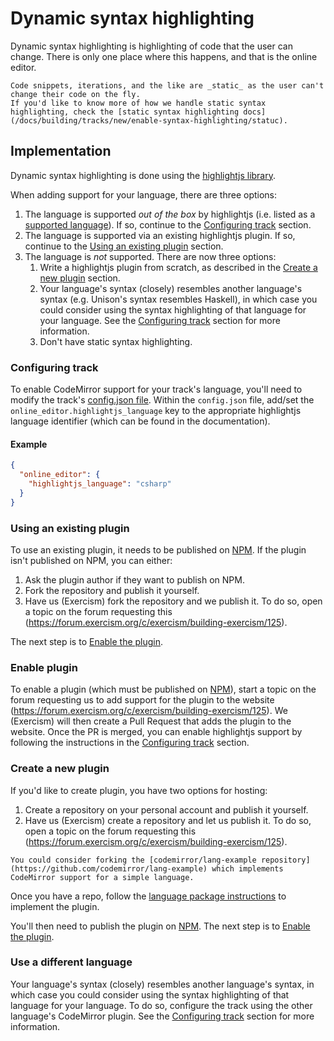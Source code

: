 # Dynamic syntax highlighting

Dynamic syntax highlighting is highlighting of code that the user can change.
There is only one place where this happens, and that is the online editor.

```exercism/note
Code snippets, iterations, and the like are _static_ as the user can't change their code on the fly.
If you'd like to know more of how we handle static syntax highlighting, check the [static syntax highlighting docs](/docs/building/tracks/new/enable-syntax-highlighting/statuc).
```

## Implementation

Dynamic syntax highlighting is done using the [highlightjs library](https://highlightjs.org/).

When adding support for your language, there are three options:

1. The language is supported _out of the box_ by highlightjs (i.e. listed as a [supported language](https://github.com/highlightjs/highlight.js/blob/main/SUPPORTED_LANGUAGES.md)).
   If so, continue to the [Configuring track](#configuring-track) section.
2. The language is supported via an existing highlightjs plugin.
   If so, continue to the [Using an existing plugin](#using-an-existing-plugin) section.
3. The language is _not_ supported.
   There are now three options:
   1. Write a highlightjs plugin from scratch, as described in the [Create a new plugin](#create-a-new-plugin) section.
   2. Your language's syntax (closely) resembles another language's syntax (e.g. Unison's syntax resembles Haskell), in which case you could consider using the syntax highlighting of that language for your language.
      See the [Configuring track](#configuring-track) section for more information.
   3. Don't have static syntax highlighting.

### Configuring track

To enable CodeMirror support for your track's language, you'll need to modify the track's [config.json file](/docs/building/tracks/config-json).
Within the `config.json` file, add/set the `online_editor.highlightjs_language` key to the appropriate highlightjs language identifier (which can be found in the documentation).

#### Example

```json
{
  "online_editor": {
    "highlightjs_language": "csharp"
  }
}
```

### Using an existing plugin

To use an existing plugin, it needs to be published on [NPM](https://www.npmjs.com/).
If the plugin isn't published on NPM, you can either:

1. Ask the plugin author if they want to publish on NPM.
2. Fork the repository and publish it yourself.
3. Have us (Exercism) fork the repository and we publish it.
   To do so, open a topic on the forum requesting this (https://forum.exercism.org/c/exercism/building-exercism/125).

The next step is to [Enable the plugin](#enable-plugin).

### Enable plugin

To enable a plugin (which must be published on [NPM](https://www.npmjs.com/)), start a topic on the forum requesting us to add support for the plugin to the website (https://forum.exercism.org/c/exercism/building-exercism/125).
We (Exercism) will then create a Pull Request that adds the plugin to the website.
Once the PR is merged, you can enable highlightjs support by following the instructions in the [Configuring track](#configuring-track) section.

### Create a new plugin

If you'd like to create plugin, you have two options for hosting:

1. Create a repository on your personal account and publish it yourself.
2. Have us (Exercism) create a repository and let us publish it.
   To do so, open a topic on the forum requesting this (https://forum.exercism.org/c/exercism/building-exercism/125).

```exercism/note
You could consider forking the [codemirror/lang-example repository](https://github.com/codemirror/lang-example) which implements CodeMirror support for a simple language.
```

Once you have a repo, follow the [language package instructions](https://codemirror.net/examples/lang-package/) to implement the plugin.

You'll then need to publish the plugin on [NPM](https://www.npmjs.com/).
The next step is to [Enable the plugin](#enable-plugin).

### Use a different language

Your language's syntax (closely) resembles another language's syntax, in which case you could consider using the syntax highlighting of that language for your language.
To do so, configure the track using the other language's CodeMirror plugin.
See the [Configuring track](#configuring-track) section for more information.
